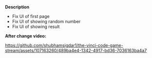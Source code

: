 **Description**

- Fix UI of first page
- Fix UI of showing random number
- Fix UI of showing result

**After change video:**

https://github.com/shubhamsigdar1/the-vinci-code-game-stream/assets/107163260/489ba4e4-1342-4917-bd36-7036163ba4a7


